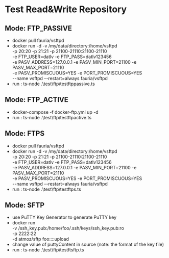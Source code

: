 
# Test Read&Write Repository
## Mode: FTP_PASSIVE
- docker pull fauria/vsftpd
- docker run -d -v /my/data/directory:/home/vsftpd \
    -p 20:20 -p 21:21 -p 21100-21110:21100-21110 \
    -e FTP_USER=datlv -e FTP_PASS=datlv123456 \
    -e PASV_ADDRESS=127.0.0.1 -e PASV_MIN_PORT=21100 -e PASV_MAX_PORT=21110 \
    -e PASV_PROMISCUOUS=YES -e PORT_PROMISCUOUS=YES \
    --name vsftpd --restart=always fauria/vsftpd
-  run : ts-node .\test\ftp\testftppassive.ts
## Mode: FTP_ACTIVE
- docker-compose -f docker-ftp.yml up -d
- run : ts-node .\test\ftp\testftpactive.ts

## Mode: FTPS
- docker pull fauria/vsftpd
- docker run -d -v /my/data/directory:/home/vsftpd \
    -p 20:20 -p 21:21 -p 21100-21110:21100-21110 \
    -e FTP_USER=datlv -e FTP_PASS=datlv123456 \
    -e PASV_ADDRESS=127.0.0.1 -e PASV_MIN_PORT=21100 -e PASV_MAX_PORT=21110 \
    -e PASV_PROMISCUOUS=YES -e PORT_PROMISCUOUS=YES \
    --name vsftpd --restart=always fauria/vsftpd
-  run : ts-node .\test\ftp\testftps.ts

## Mode: SFTP
- use PuTTY Key Generator to generate PuTTY key
- docker run \
    -v <host-dir>/ssh_key.pub:/home/foo/.ssh/keys/ssh_key.pub:ro\
    -p 2222:22\
    -d atmoz/sftp foo::::upload
- change value of puttyContent in source (note: the format of the key file)
-  run : ts-node .\test\ftp\testftsftp.ts  
